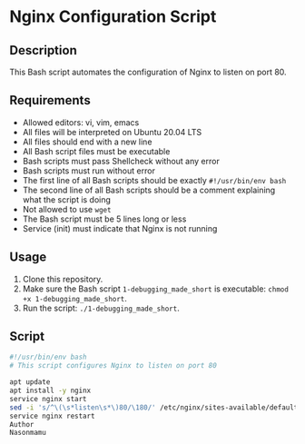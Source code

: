 # Nginx Configuration Script

## Description
This Bash script automates the configuration of Nginx to listen on port 80.

## Requirements
- Allowed editors: vi, vim, emacs
- All files will be interpreted on Ubuntu 20.04 LTS
- All files should end with a new line
- All Bash script files must be executable
- Bash scripts must pass Shellcheck without any error
- Bash scripts must run without error
- The first line of all Bash scripts should be exactly `#!/usr/bin/env bash`
- The second line of all Bash scripts should be a comment explaining what the script is doing
- Not allowed to use `wget`
- The Bash script must be 5 lines long or less
- Service (init) must indicate that Nginx is not running

## Usage
1. Clone this repository.
2. Make sure the Bash script `1-debugging_made_short` is executable: `chmod +x 1-debugging_made_short`.
3. Run the script: `./1-debugging_made_short`.

## Script
```bash
#!/usr/bin/env bash
# This script configures Nginx to listen on port 80

apt update
apt install -y nginx
service nginx start
sed -i 's/^\(\s*listen\s*\)80/\180/' /etc/nginx/sites-available/default
service nginx restart
Author
Nasonmamu
